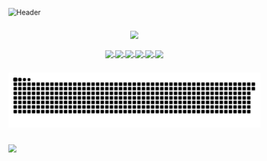 ![Header](https://i.imgur.com/zNAMVrr.png)
##

<div align="center">
  <a href="https://github.com/ViiniciusGM">
  <img height="170em" src="https://github-readme-stats.vercel.app/api?username=ViiniciusGM&show_icons=true&theme=dark&include_all_commits=true&count_private=true"/>
</div>



  <div style="display: inline_block" align="center"><br>
  <img height="30em" widght="30em" align="center" src="https://img.shields.io/badge/HTML5-E34F26?style=for-the-badge&logo=html5&logoColor=white">
  <img height="30em" widght="30em" align="center" src="https://img.shields.io/badge/CSS3-1572B6?style=for-the-badge&logo=css3&logoColor=white">
  <img height="30em" widght="30em" align="center" src="https://img.shields.io/badge/JavaScript-323330?style=for-the-badge&logo=javascript&logoColor=F7DF1E">
  <img height="30em" widght="30em" align="center" src="https://img.shields.io/badge/TypeScript-007ACC?style=for-the-badge&logo=typescript&logoColor=white">
  <img height="30em" widght="30em" align="center" src="https://img.shields.io/badge/Node.js-000000?style=for-the-badge&logo=node.js&logoColor=green">
  <img height="30em" widght="30em" align="center" src="https://img.shields.io/badge/React-20232A?style=for-the-badge&logo=react&logoColor=61DAFB">
  </div>
  
##
<div align="center">
  
  ![Snake animation](https://github.com/ViiniciusGM/ViiniciusGM/blob/output/github-contribution-grid-snake.svg)
  
</div>

##

<a href="https://www.linkedin.com/in/vinicius-martins-61814620a/"><img height="30em" widght="30em" align="center" src="https://img.shields.io/badge/LinkedIn-0077B5?style=for-the-badge&logo=linkedin&logoColor=white"></a>
